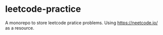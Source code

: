 # leetcode-practice
A monorepo to store leetcode pratice problems. Using https://neetcode.io/ as a resource.
